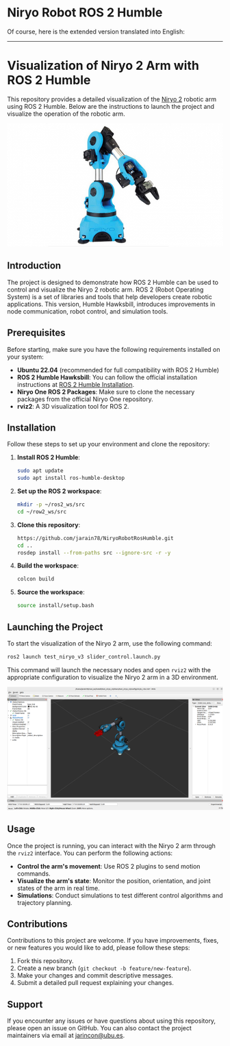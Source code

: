 # Niryo Robot ROS 2 Humble


Of course, here is the extended version translated into English:

---

# Visualization of Niryo 2 Arm with ROS 2 Humble

This repository provides a detailed visualization of the [Niryo 2](https://www.youtube.com/watch?v=j6B_Yxa1IJQ) robotic arm using ROS 2 Humble. Below are the instructions to launch the project and visualize the operation of the robotic arm.

![Descripción de la imagen](media/3074021.jpeg)

## Introduction

The project is designed to demonstrate how ROS 2 Humble can be used to control and visualize the Niryo 2 robotic arm. ROS 2 (Robot Operating System) is a set of libraries and tools that help developers create robotic applications. This version, Humble Hawksbill, introduces improvements in node communication, robot control, and simulation tools.

## Prerequisites

Before starting, make sure you have the following requirements installed on your system:

- **Ubuntu 22.04** (recommended for full compatibility with ROS 2 Humble)
- **ROS 2 Humble Hawksbill**: You can follow the official installation instructions at [ROS 2 Humble Installation](https://docs.ros.org/en/humble/Installation.html).
- **Niryo One ROS 2 Packages**: Make sure to clone the necessary packages from the official Niryo One repository.
- **rviz2**: A 3D visualization tool for ROS 2.

## Installation

Follow these steps to set up your environment and clone the repository:

1. **Install ROS 2 Humble**:

    ```sh
    sudo apt update
    sudo apt install ros-humble-desktop
    ```

2. **Set up the ROS 2 workspace**:

    ```sh
    mkdir -p ~/ros2_ws/src
    cd ~/row2_ws/src
    ```

3. **Clone this repository**:

    ```sh
    https://github.com/jarain78/NiryoRobotRosHumble.git
    cd ..
    rosdep install --from-paths src --ignore-src -r -y
    ```

4. **Build the workspace**:

    ```sh
    colcon build
    ```

5. **Source the workspace**:

    ```sh
    source install/setup.bash
    ```

## Launching the Project

To start the visualization of the Niryo 2 arm, use the following command:

```sh
ros2 launch test_niryo_v3 slider_control.launch.py
```

This command will launch the necessary nodes and open `rviz2` with the appropriate configuration to visualize the Niryo 2 arm in a 3D environment.

![Descripción de la imagen](media/NiryoOne.png)




## Usage

Once the project is running, you can interact with the Niryo 2 arm through the `rviz2` interface. You can perform the following actions:

- **Control the arm's movement**: Use ROS 2 plugins to send motion commands.
- **Visualize the arm's state**: Monitor the position, orientation, and joint states of the arm in real time.
- **Simulations**: Conduct simulations to test different control algorithms and trajectory planning.

## Contributions

Contributions to this project are welcome. If you have improvements, fixes, or new features you would like to add, please follow these steps:

1. Fork this repository.
2. Create a new branch (`git checkout -b feature/new-feature`).
3. Make your changes and commit descriptive messages.
4. Submit a detailed pull request explaining your changes.

## Support

If you encounter any issues or have questions about using this repository, please open an issue on GitHub. You can also contact the project maintainers via email at [jarincon@ubu.es](mailto:support@example.com).


